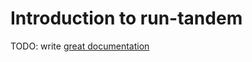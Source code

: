# Introduction to run-tandem

TODO: write [great documentation](http://jacobian.org/writing/what-to-write/)
